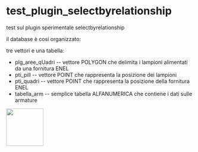 # test_plugin_selectbyrelationship
test sul plugin sperimentale selectbyrelationship

il database è cosi organizzato:

tre vettori e una tabella:
+ plg_aree_qUadri -- vettore POLYGON che delimita i lampioni alimentati da una fornitura ENEL
+ pti_pill -- vettore POINT che rappresenta la posizione dei lampioni
+ pti_quadri -- vettore POINT che rappresenta la posizione della fornitura ENEL
+ tabella_arm -- semplice tabella ALFANUMERICA che contiene i dati sulle armature

<img src = "" width =100>
